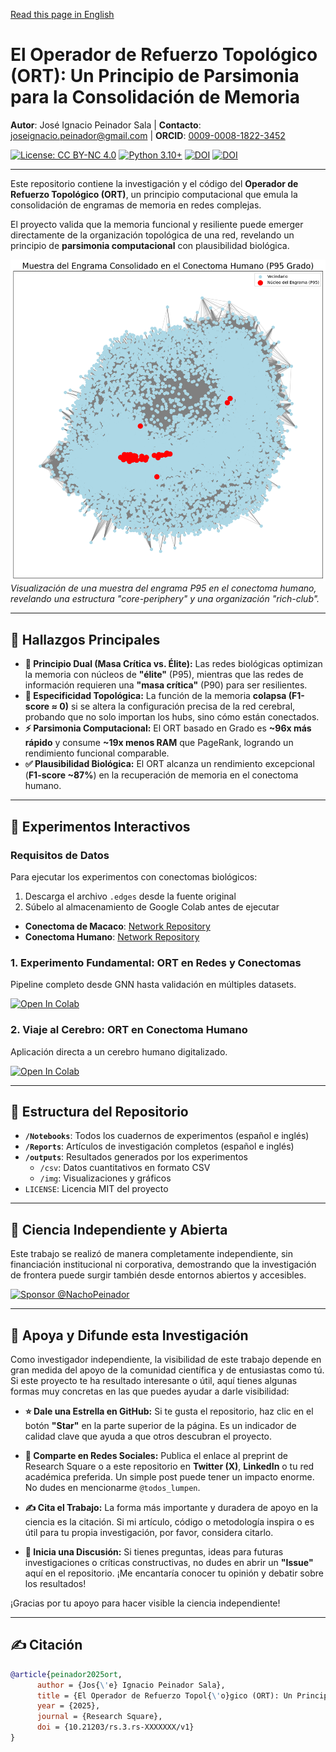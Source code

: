 [Read this page in English](README_EN.md)

# El Operador de Refuerzo Topológico (ORT): Un Principio de Parsimonia para la Consolidación de Memoria

**Autor**: José Ignacio Peinador Sala | **Contacto**: [joseignacio.peinador@gmail.com](mailto:joseignacio.peinador@gmail.com) | **ORCID**: [0009-0008-1822-3452](https://orcid.org/0009-0008-1822-3452)

[![License: CC BY-NC 4.0](https://img.shields.io/badge/License-CC%20BY--NC%204.0-lightgrey.svg)](https://creativecommons.org/licenses/by-nc/4.0/)
[![Python 3.10+](https://img.shields.io/badge/python-3.10+-blue.svg)](https://www.python.org/downloads/)
[![DOI](https://img.shields.io/badge/DOI-10.21203/rs.3.rs--XXXXXXX-blue.svg)](https://doi.org/10.21203/rs.3.rs-XXXXXXX/v1)
[![DOI](https://zenodo.org/badge/DOI/10.5281/zenodo.YYYYYYY.svg)](https://doi.org/10.5281/zenodo.YYYYYYY)

---

Este repositorio contiene la investigación y el código del **Operador de Refuerzo Topológico (ORT)**, un principio computacional que emula la consolidación de engramas de memoria en redes complejas.

El proyecto valida que la memoria funcional y resiliente puede emerger directamente de la organización topológica de una red, revelando un principio de **parsimonia computacional** con plausibilidad biológica.

![Engram Visualization](outputs/img/engrama_humano.png)
*Visualización de una muestra del engrama P95 en el conectoma humano, revelando una estructura "core-periphery" y una organización "rich-club".*

---

## 🎯 Hallazgos Principales

* **🧠 Principio Dual (Masa Crítica vs. Élite):** Las redes biológicas optimizan la memoria con núcleos de **"élite"** (P95), mientras que las redes de información requieren una **"masa crítica"** (P90) para ser resilientes.
* **🔗 Especificidad Topológica:** La función de la memoria **colapsa (F1-score ≈ 0)** si se altera la configuración precisa de la red cerebral, probando que no solo importan los hubs, sino cómo están conectados.
* **⚡ Parsimonia Computacional:** El ORT basado en Grado es **~96x más rápido** y consume **~19x menos RAM** que PageRank, logrando un rendimiento funcional comparable.
* **✅ Plausibilidad Biológica:** El ORT alcanza un rendimiento excepcional (**F1-score ~87%**) en la recuperación de memoria en el conectoma humano.

---

## 🔬 Experimentos Interactivos

### **Requisitos de Datos**

Para ejecutar los experimentos con conectomas biológicos:
1.  Descarga el archivo `.edges` desde la fuente original
2.  Súbelo al almacenamiento de Google Colab antes de ejecutar

* **Conectoma de Macaco**: [Network Repository](https://networkrepository.com/bn-macaque-rhesus-cerebral-cortex-1.php)
* **Conectoma Humano**: [Network Repository](https://networkrepository.com/bn-human-BNU-1-0025890-session-1.php)

### **1. Experimento Fundamental: ORT en Redes y Conectomas**
Pipeline completo desde GNN hasta validación en múltiples datasets.

[![Open In Colab](https://colab.research.google.com/assets/colab-badge.svg)](https://colab.research.google.com/drive/1jMDuMRp19TGHzQir38zZAPpD-nwImIru?usp=sharing)

### **2. Viaje al Cerebro: ORT en Conectoma Humano**
Aplicación directa a un cerebro humano digitalizado.

[![Open In Colab](https://colab.research.google.com/assets/colab-badge.svg)](https://colab.research.google.com/drive/1xWD80iABtZElrThMHKnRwQGUcn4ENEU5?usp=sharing)

---

## 📂 Estructura del Repositorio

* **`/Notebooks`**: Todos los cuadernos de experimentos (español e inglés)
* **`/Reports`**: Artículos de investigación completos (español e inglés)  
* **`/outputs`**: Resultados generados por los experimentos
  * `/csv`: Datos cuantitativos en formato CSV
  * `/img`: Visualizaciones y gráficos
* `LICENSE`: Licencia MIT del proyecto

---

## 🔬 Ciencia Independiente y Abierta

Este trabajo se realizó de manera completamente independiente, sin financiación institucional ni corporativa, demostrando que la investigación de frontera puede surgir también desde entornos abiertos y accesibles.

[![Sponsor @NachoPeinador](https://img.shields.io/badge/Sponsor-%E2%9D%A4-%23db61a2.svg)](https://github.com/sponsors/NachoPeinador)

---

## 🚀 Apoya y Difunde esta Investigación

Como investigador independiente, la visibilidad de este trabajo depende en gran medida del apoyo de la comunidad científica y de entusiastas como tú. Si este proyecto te ha resultado interesante o útil, aquí tienes algunas formas muy concretas en las que puedes ayudar a darle visibilidad:

* **⭐️ Dale una Estrella en GitHub:** Si te gusta el repositorio, haz clic en el botón **"Star"** en la parte superior de la página. Es un indicador de calidad clave que ayuda a que otros descubran el proyecto.

* **🔄 Comparte en Redes Sociales:** Publica el enlace al preprint de Research Square o a este repositorio en **Twitter (X)**, **LinkedIn** o tu red académica preferida. Un simple post puede tener un impacto enorme. No dudes en mencionarme `@todos_lumpen`.

* **✍️ Cita el Trabajo:** La forma más importante y duradera de apoyo en la ciencia es la citación. Si mi artículo, código o metodología inspira o es útil para tu propia investigación, por favor, considera citarlo.

* **💬 Inicia una Discusión:** Si tienes preguntas, ideas para futuras investigaciones o críticas constructivas, no dudes en abrir un **"Issue"** aquí en el repositorio. ¡Me encantaría conocer tu opinión y debatir sobre los resultados!

¡Gracias por tu apoyo para hacer visible la ciencia independiente!

---

## ✍️ Citación

```bibtex
@article{peinador2025ort,
      author = {Jos{\'e} Ignacio Peinador Sala},
      title = {El Operador de Refuerzo Topol{\'o}gico (ORT): Un Principio de Parsimonia para la Consolidaci{\'o}n de Memoria en Redes Complejas},
      year = {2025},
      journal = {Research Square},
      doi = {10.21203/rs.3.rs-XXXXXXX/v1}
}
